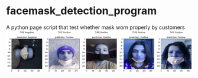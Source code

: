 # facemask_detection_program
A python page script that test whether mask worn properly by customers
![GitHub Logo](/predict_picture.png)

